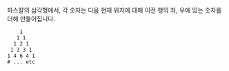 파스칼의 삼각형에서, 각 숫자는 다음 현재 위치에 대해 이전 행의 좌, 우에 있는 숫자를 더해 만들어집니다. 


```plain
    1
   1 1
  1 2 1
 1 3 3 1
1 4 6 4 1
# ... etc
```
